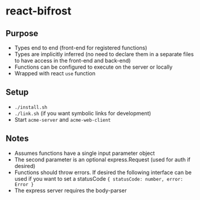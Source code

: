 # react-bifrost

## Purpose

- Types end to end (front-end for registered functions)
- Types are implicitly inferred (no need to declare them in a separate files to have access in the front-end and back-end)
- Functions can be configured to execute on the server or locally
- Wrapped with react `use` function

## Setup

- `./install.sh`
- `./link.sh` (if you want symbolic links for development)
- Start `acme-server` and `acme-web-client`

## Notes

- Assumes functions have a single input parameter object
- The second parameter is an optional express.Request (used for auth if desired)
- Functions should throw errors. If desired the following interface can be used if you want to set a statusCode `{ statusCode: number, error: Error }`
- The express server requires the body-parser
